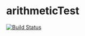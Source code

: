 # arithmeticTest

[![Build Status](https://api.travis-ci.org/peterkang2001/arithmeticTest.png)](http://www.travis-ci.org/peterkang2001/arithmeticTest)
